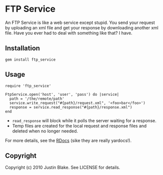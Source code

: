 # FTP Service

An FTP Service is like a web service except stupid. You send your
request by uploading an xml file and get your response by downloading
another xml file. Have you ever had to deal with something like that? I
have.

## Installation
  
    gem install ftp_service
    
## Usage

    require 'ftp_service'
  
    FtpService.open('host', 'user', 'pass') do |service|
      path = '/the/remote/path'
      service.write_request("#{path}/request.xml", '<foo>bar</foo>')
      response = service.read_response("#{path}/response.xml")
    end

* `read_response` will block while it polls the server waiting for a
  response.
* Temp files are created for the local request and response files and
  deleted when no longer needed.

For more details, see the
[RDocs](http://rdoc.info/projects/blaix/ftp_service) (sike they are
really yardocs!).
  
## Copyright

Copyright (c) 2010 Justin Blake. See LICENSE for details.
